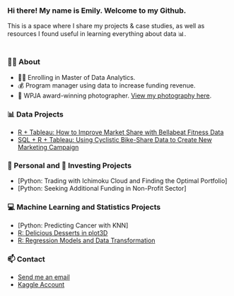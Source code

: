 ### Hi there! My name is Emily. Welcome to my Github.

This is a space where I share my projects & case studies, as well as resources I found useful in learning everything about data 📊. 

#


### 🙋‍♀️  About
- 👩‍🎓 Enrolling in Master of Data Analytics.
- 💰 Program manager using data to increase funding revenue.
- 📸 WPJA award-winning photographer. [View my photography here](https://www.1314studio.net/houston).

### 📊 Data Projects 
- [R + Tableau: How to Improve Market Share with Bellabeat Fitness Data](https://github.com/xtenix88/Google-Data-Analytics-Bellabeat-Case-Study) 
- [SQL + R + Tableau: Using Cyclistic Bike-Share Data to Create New Marketing Campaign](https://github.com/xtenix88/Google-Data-Analytic-Capstone)

### 🍩 Personal and 💸 Investing Projects
- [Python: Trading with Ichimoku Cloud and Finding the Optimal Portfolio]
- [Python: Seeking Additional Funding in Non-Profit Sector]

### 💻 Machine Learning and Statistics Projects
- [Python: Predicting Cancer with KNN]
- [R: Delicious Desserts in plot3D](https://github.com/xtenix88/Statistical-Learning-in-R/tree/main/Dessert)
- [R: Regression Models and Data Transformation](https://github.com/xtenix88/Statistical-Learning-in-R/tree/main/Regression)

### 📫 Contact
- [Send me an email](mailto:xtenix@gmail.com)
- [Kaggle Account](https://www.kaggle.com/emilyliang8/)
